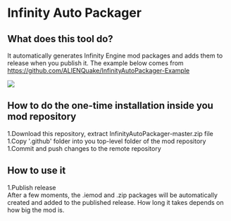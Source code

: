 # Infinity Auto Packager

## What does this tool do?  
It automatically generates Infinity Engine mod packages and adds them to release when you publish it.
The example below comes from https://github.com/ALIENQuake/InfinityAutoPackager-Example

![](https://camo.githubusercontent.com/dd9fba57de0ba54dd2fd176672c8998ed7e44f0f/68747470733a2f2f73352e67696679752e636f6d2f696d616765732f4e6167727977616a5f323032305f30325f31375f31355f31315f34395f3932392e676966)

## How to do the one-time installation inside you mod repository  
1.Download this repository, extract InfinityAutoPackager-master.zip file  
1.Copy '.github' folder into you top-level folder of the mod repository  
1.Commit and push changes to the remote repository  

## How to use it  
1.Publish release  
After a few moments, the .iemod and .zip packages will be automatically created and added to the published release. How long it takes depends on how big the mod is.
